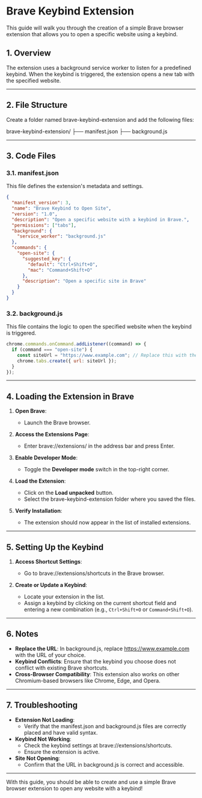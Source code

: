 # Brave Keybind Extension

This guide will walk you through the creation of a simple Brave browser extension that allows you to open a specific website using a keybind.

## 1. Overview
The extension uses a background service worker to listen for a predefined keybind. When the keybind is triggered, the extension opens a new tab with the specified website.

---

## 2. File Structure

Create a folder named brave-keybind-extension and add the following files:

brave-keybind-extension/
├── manifest.json
├── background.js

---

## 3. Code Files

### 3.1. manifest.json
This file defines the extension's metadata and settings.

```json
{
  "manifest_version": 3,
  "name": "Brave Keybind to Open Site",
  "version": "1.0",
  "description": "Open a specific website with a keybind in Brave.",
  "permissions": ["tabs"],
  "background": {
    "service_worker": "background.js"
  },
  "commands": {
    "open-site": {
      "suggested_key": {
        "default": "Ctrl+Shift+O",
        "mac": "Command+Shift+O"
      },
      "description": "Open a specific site in Brave"
    }
  }
}
```

### 3.2. background.js
This file contains the logic to open the specified website when the keybind is triggered.

```javascript
chrome.commands.onCommand.addListener((command) => {
  if (command === "open-site") {
    const siteUrl = "https://www.example.com"; // Replace this with the desired URL
    chrome.tabs.create({ url: siteUrl });
  }
});
```

---

## 4. Loading the Extension in Brave

1. **Open Brave**:
   - Launch the Brave browser.

2. **Access the Extensions Page**:
   - Enter brave://extensions/ in the address bar and press Enter.

3. **Enable Developer Mode**:
   - Toggle the **Developer mode** switch in the top-right corner.

4. **Load the Extension**:
   - Click on the **Load unpacked** button.
   - Select the brave-keybind-extension folder where you saved the files.

5. **Verify Installation**:
   - The extension should now appear in the list of installed extensions.

---

## 5. Setting Up the Keybind

1. **Access Shortcut Settings**:
   - Go to brave://extensions/shortcuts in the Brave browser.

2. **Create or Update a Keybind**:
   - Locate your extension in the list.
   - Assign a keybind by clicking on the current shortcut field and entering a new combination (e.g., `Ctrl+Shift+O` or `Command+Shift+O`).

---

## 6. Notes

- **Replace the URL**: In background.js, replace https://www.example.com with the URL of your choice.
- **Keybind Conflicts**: Ensure that the keybind you choose does not conflict with existing Brave shortcuts.
- **Cross-Browser Compatibility**: This extension also works on other Chromium-based browsers like Chrome, Edge, and Opera.

---

## 7. Troubleshooting

- **Extension Not Loading**:
  - Verify that the manifest.json and background.js files are correctly placed and have valid syntax.
- **Keybind Not Working**:
  - Check the keybind settings at brave://extensions/shortcuts.
  - Ensure the extension is active.
- **Site Not Opening**:
  - Confirm that the URL in background.js is correct and accessible.

---

With this guide, you should be able to create and use a simple Brave browser extension to open any website with a keybind!
